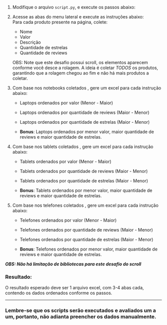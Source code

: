 1. Modifique o arquivo `script.py`, e execute os passos abaixo:
2. Acesse as abas do menu lateral e execute as instruções abaixo: <br>
   Para cada produto presente na página, colete:
    * Nome
    * Valor
    * Descrição
    * Quantidade de estrelas
    * Quantidade de reviews

   OBS: Note que este desafio possui scroll, os elementos aparecem conforme você desce a rolagem. A ideia é coletar
   *TODOS* os produtos, garantindo que a rolagem chegou ao fim e não há mais produtos a coletar.

3. Com base nos notebooks coletados , gere um excel para cada instrução abaixo:
    * Laptops ordenados por valor (Menor - Maior)
    * Laptops ordenados por quantidade de reviews (Maior - Menor)
    * Laptops ordenados por quantidade de estrelas (Maior - Menor)

    * **Bonus**: Laptops ordenados por menor valor, maior quantidade de reviews e maior quantidade de estrelas.

4. Com base nos tablets coletados , gere um excel para cada instrução abaixo:
    * Tablets ordenados por valor (Menor - Maior)
    * Tablets ordenados por quantidade de reviews (Maior - Menor)
    * Tablets ordenados por quantidade de estrelas (Maior - Menor)

    * **Bonus**: Tablets ordenados por menor valor, maior quantidade de reviews e maior quantidade de estrelas.

5. Com base nos telefones coletados , gere um excel para cada instrução abaixo:
    * Telefones ordenados por valor (Menor - Maior)
    * Telefones ordenados por quantidade de reviews (Maior - Menor)
    * Telefones ordenados por quantidade de estrelas (Maior - Menor)

    * **Bonus**: Telefones ordenados por menor valor, maior quantidade de reviews e maior quantidade de estrelas.

_**OBS: Não há limitação de bibliotecas para este desafio do scroll**_

### Resultado:

O resultado esperado deve ser 1 arquivo excel, com 3-4 abas cada, contendo os dados ordenados conforme os
passos.

___

### Lembre-se que os scripts serão executados e avaliados um a um, portanto, não adianta preencher os dados manualmente.
